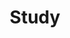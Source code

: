---
layout: list
title: Study
slug: study
menu: true
order: 1
description: >
  This is a default Study page which is under test.
---